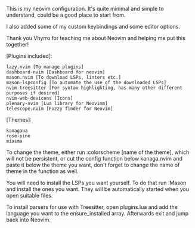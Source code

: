 This is my neovim configuration. It's quite minimal and simple to understand, could be a good place to start from.

I also added some of my custom keybindings and some editor options.

Thank you Vhyrro for teaching me about Neovim and helping me put this together!

[Plugins included]:

    lazy.nvim [To manage plugins]
    dashboard-nvim [Dashboard for neovim]
    mason.nvim [To download LSPs, linters etc.]
    mason-lspconfig [To automate the use of the downloaded LSPs]
    nvim-treesitter [For syntax highlighting, has many other different purposes if desired]
    nvim-web-devicons [Icons]
    plenary-nvim [Lua library for Neovimm]
    telescope.nvim [Fuzzy finder for Neovim]

[Themes]:

    kanagawa
    rose-pine
    miasma

To change the theme, either run :colorscheme [name of the theme], which will not be persistent, or cut the config function below kanaga.nvim and paste it below the theme you want,
don't forget to change the name of theme in the function as well.

You will need to install the LSPs you want yourself. To do that run :Mason and install the ones you want. They will be automatically started when you open suitable files.

To install parsers for use with Treesitter, open plugins.lua and add the language you want to the ensure_installed array. Afterwards exit and jump back into Neovim.
